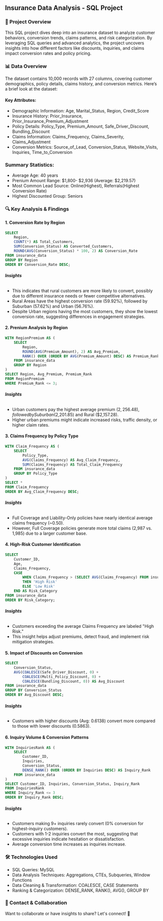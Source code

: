 ## Insurance Data Analysis - SQL Project

### 🚀 Project Overview
This SQL project dives deep into an insurance dataset to analyze customer behaviors, conversion trends, claims patterns, and risk categorization. By leveraging SQL queries and advanced analytics, the project uncovers insights into how different factors like discounts, inquiries, and claims impact conversion rates and policy pricing.

### 📊 Data Overview
The dataset contains 10,000 records with 27 columns, covering customer demographics, policy details, claims history, and conversion metrics. Here’s a brief look at the dataset:
#### Key Attributes:
- Demographic Information: Age, Marital_Status, Region, Credit_Score
- Insurance History: Prior_Insurance, Prior_Insurance_Premium_Adjustment
- Policy Details: Policy_Type, Premium_Amount, Safe_Driver_Discount, Bundling_Discount
- Claims Information: Claims_Frequency, Claims_Severity, Claims_Adjustment
- Conversion Metrics: Source_of_Lead, Conversion_Status, Website_Visits, Inquiries, Time_to_Conversion

### Summary Statistics:
- Average Age: 40 years
- Prenium Amount Range: $1,800- $2,936 (Average: $2,219.57)
- Most Common Lead Source: Online(Highest), Referrals(Highest Conversion Rate)
- Highest Discounted Group: Seniors

### 🔍 Key Analysis & Findings
#### 1. Conversion Rate by Region
```sql
SELECT 
    Region,
    COUNT(*) AS Total_Customers,
    SUM(Conversion_Status) AS Converted_Customers,
    ROUND(AVG(Conversion_Status) * 100, 2) AS Conversion_Rate
FROM insurance_data
GROUP BY Region
ORDER BY Conversion_Rate DESC;

```
###### **Insights**
- This indicates that rural customers are more likely to convert, possibly due to different insurance needs or fewer competitive alternatives.
- Rural Areas have the highest conversion rate (59.92%), followed by Suburban (57.62%) and Urban (56.76%).
- Despite Urban regions having the most customers, they show the lowest conversion rate, suggesting differences in engagement strategies.

#### 2. Prenium Analysis by Region
```sql
WITH RegionPremium AS (
    SELECT 
        Region,
        ROUND(AVG(Premium_Amount), 2) AS Avg_Premium,
        RANK() OVER (ORDER BY AVG(Premium_Amount) DESC) AS Premium_Rank
    FROM insurance_data
    GROUP BY Region
)
SELECT Region, Avg_Premium, Premium_Rank
FROM RegionPremium
WHERE Premium_Rank <= 3;
```
###### **Insights**
- Urban customers pay the highest average premium ($2,256.48), followed by Suburban ($2,201.85) and Rural ($2,157.28).
- Higher urban premiums might indicate increased risks, traffic density, or higher claim rates.

#### 3. Claims Frequency by Policy Type
```sql
WITH Claim_Frequency AS (
    SELECT 
        Policy_Type,
        AVG(Claims_Frequency) AS Avg_Claim_Frequency,
        SUM(Claims_Frequency) AS Total_Claim_Frequency
    FROM insurance_data
    GROUP BY Policy_Type
)
SELECT *
FROM Claim_Frequency
ORDER BY Avg_Claim_Frequency DESC;
```
###### **Insights**
- Full Coverage and Liability-Only policies have nearly identical average claims frequency (~0.50).
- However, Full Coverage policies generate more total claims (2,987 vs. 1,985) due to a larger customer base.

#### 4. High-Risk Customer Identification
```sql
SELECT 
    Customer_ID,
    Age,
    Claims_Frequency,
    CASE
        WHEN Claims_Frequency > (SELECT AVG(Claims_Frequency) FROM insurance_data) 
        THEN 'High Risk'
        ELSE 'Low Risk'
    END AS Risk_Category
FROM insurance_data
ORDER BY Risk_Category;
```

###### **Insights**
- Customers exceeding the average Claims Frequency are labeled "High Risk."
- This insight helps adjust premiums, detect fraud, and implement risk mitigation strategies. 

#### 5. Impact of Discounts on Conversion
```sql
SELECT 
    Conversion_Status,
    AVG(COALESCE(Safe_Driver_Discount, 0) +
        COALESCE(Multi_Policy_Discount, 0) +
        COALESCE(Bundling_Discount, 0)) AS Avg_Discount
FROM insurance_data
GROUP BY Conversion_Status
ORDER BY Avg_Discount DESC;
```
###### **Insights**
- Customers with higher discounts (Avg: 0.6138) convert more compared to those with lower discounts (0.5863).

#### 6. Inquiry Volume & Conversion Patterns
```sql
WITH InquiriesRank AS (
    SELECT 
        Customer_ID,
        Inquiries,
        Conversion_Status,
        DENSE_RANK() OVER (ORDER BY Inquiries DESC) AS Inquiry_Rank
    FROM insurance_data
)
SELECT Customer_ID, Inquiries, Conversion_Status, Inquiry_Rank
FROM InquiriesRank
WHERE Inquiry_Rank <= 3
ORDER BY Inquiry_Rank DESC;
```
###### **Insights**
- Customers making 9+ inquiries rarely convert (0% conversion for highest-inquiry customers).
- Customers with 1-2 inquiries convert the most, suggesting that excessive inquiries indicate hesitation or dissatisfaction.
- Average conversion time increases as inquiries increase.

### 🛠️ Technologies Used
- SQL Queries: MySQL
- Data Analysis Techniques: Aggregations, CTEs, Subqueries, Window Functions
- Data Cleaning & Transformation: COALESCE, CASE Statements
- Ranking & Categorization: DENSE_RANK, RANK(), AVG(), GROUP BY

### 📩 Contact & Collaboration
Want to collaborate or have insights to share? Let's connect! 🚀
